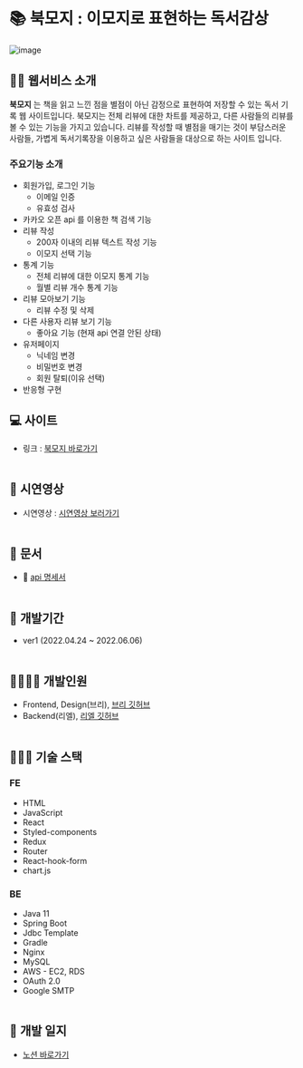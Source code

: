 # 📚 북모지 : 이모지로 표현하는 독서감상

![image](https://user-images.githubusercontent.com/90256209/172198211-678e502c-f7e5-40b4-b4e6-5a69f8340ca4.png)

## 👩‍🏫 웹서비스 소개

**북모지** 는 책을 읽고 느낀 점을 별점이 아닌 감정으로 표현하여 저장할 수 있는 독서 기록 웹 사이트입니다. 북모지는 전체 리뷰에 대한 차트를 제공하고, 다른 사람들의 리뷰를 볼 수 있는 기능을 가지고 있습니다. 리뷰를 작성할 때 별점을 매기는 것이 부담스러운 사람들, 가볍게 독서기록장을 이용하고 싶은 사람들을 대상으로 하는 사이트 입니다.

### 주요기능 소개

- 회원가입, 로그인 기능
  - 이메일 인증
  - 유효성 검사
- 카카오 오픈 api 를 이용한 책 검색 기능
- 리뷰 작성
  - 200자 이내의 리뷰 텍스트 작성 기능
  - 이모지 선택 기능
- 통계 기능
  - 전체 리뷰에 대한 이모지 통계 기능
  - 월별 리뷰 개수 통계 기능
- 리뷰 모아보기 기능
  - 리뷰 수정 및 삭제
- 다른 사용자 리뷰 보기 기능
  - 좋아요 기능 (현재 api 연결 안된 상태)
- 유저페이지
  - 닉네임 변경
  - 비밀번호 변경
  - 회원 탈퇴(이유 선택)
- 반응형 구현

## 💻 사이트

- 링크 : [북모지 바로가기](https://bookmoji.netlify.app/)
  <br></br>

## 🎥 시연영상

- 시연영상 : [시연영상 보러가기](https://bookmoji.netlify.app/)
  <br></br>

## 📝 문서

- 💾 [api 명세서](https://docs.google.com/spreadsheets/d/1Asdpkb12oqxwLhNLJsmugVRGKjIvmrwlrwA1VUs1asg/edit#gid=183501716)
  <br></br>

## 📆 개발기간

- ver1 (2022.04.24 ~ 2022.06.06)
  <br></br>

## 👨‍👩‍👧‍👦 개발인원

- Frontend, Design(브리), [브리 깃허브](https://github.com/jyejyes)
- Backend(리엘), [리엘 깃허브](https://github.com/shj718)
  <br></br>

## 👩🏻‍💻 기술 스택

### FE

- HTML
- JavaScript
- React
- Styled-components
- Redux
- Router
- React-hook-form
- chart.js

### BE

- Java 11
- Spring Boot
- Jdbc Template
- Gradle
- Nginx
- MySQL
- AWS - EC2, RDS
- OAuth 2.0
- Google SMTP
  <br></br>

## 📜 개발 일지

- [노션 바로가기](https://www.notion.so/Book-Emoji-c0eaac2a298d4675841e56f64d6c81f5)
